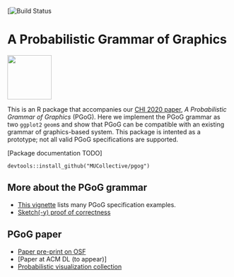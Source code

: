 [![Build Status](https://github.com/mucollective/pgog/workflows/R-CMD-check/badge.svg)


# A Probabilistic Grammar of Graphics

<img src="https://xiaoyingpu.github.io/images/pgog-thumbnail.jpg" width="100">


This is an R package that accompanies our [CHI 2020 paper](https://osf.io/dy8qv/), _A Probabilistic Grammar of Graphics_ (PGoG). Here we implement the PGoG grammar as two `ggplot2` `geom`s and show that PGoG can be compatible with an existing grammar of graphics-based system. This package is intented as a prototype; not all valid PGoG specifications are supported.

[Package documentation TODO]

```
devtools::install_github("MUCollective/pgog")
```

## More about the PGoG grammar
- [This vignette](https://github.com/MUCollective/pgog/blob/master/vignettes/pgog.Rmd) lists many PGoG specification examples.
- [Sketch(-y) proof of correctness](https://xiaoyingpu.github.io/note/correctness-proof/)

## PGoG paper
- [Paper pre-print on OSF](https://osf.io/dy8qv/)
- [Paper at ACM DL (to appear)]
- [Probabilistic visualization collection](https://mucollective.github.io/visualization/)

